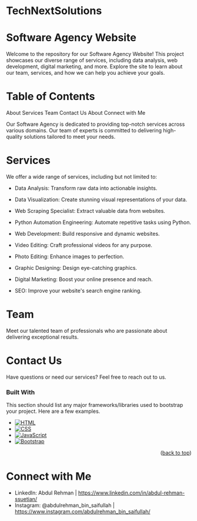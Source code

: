 # TechNextSolutions
# Software Agency Website
Welcome to the repository for our Software Agency Website! This project showcases our diverse range of services, including data analysis, web development, digital marketing, and more. Explore the site to learn about our team, services, and how we can help you achieve your goals.

# Table of Contents
About
Services
Team
Contact Us
About
Connect with Me

Our Software Agency is dedicated to providing top-notch services across various domains. Our team of experts is committed to delivering high-quality solutions tailored to meet your needs.

# Services
We offer a wide range of services, including but not limited to:

* Data Analysis: Transform raw data into actionable insights.
  
* Data Visualization: Create stunning visual representations of your data.
  
* Web Scraping Specialist: Extract valuable data from websites.
* Python Automation Engineering: Automate repetitive tasks using Python.
* Web Development: Build responsive and dynamic websites.
* Video Editing: Craft professional videos for any purpose.
* Photo Editing: Enhance images to perfection.
* Graphic Designing: Design eye-catching graphics.
* Digital Marketing: Boost your online presence and reach.
* SEO: Improve your website's search engine ranking.

# Team
Meet our talented team of professionals who are passionate about delivering exceptional results.

# Contact Us
Have questions or need our services? Feel free to reach out to us.

### Built With

This section should list any major frameworks/libraries used to bootstrap your project. Here are a few examples.

* [![HTML][HTML-logo]][HTML-url]
* [![CSS][CSS-logo]][CSS-url]
* [![JavaScript][JavaScript-logo]][JavaScript-url]
* [![Bootstrap][Bootstrap-logo]][Bootstrap-url]

<p align="right">(<a href="#readme-top">back to top</a>)</p>


# Connect with Me
* LinkedIn: Abdul Rehman |  https://www.linkedin.com/in/abdul-rehman-ssuetian/
* Instagram: @abdulrehman_bin_saifullah   |   https://www.instagram.com/abdulrehman_bin_saifullah/

[HTML-logo]: https://img.shields.io/badge/HTML-E34F26?style=for-the-badge&logo=html5&logoColor=white
[HTML-url]: https://developer.mozilla.org/en-US/docs/Web/HTML

[CSS-logo]: https://img.shields.io/badge/CSS-1572B6?style=for-the-badge&logo=css3&logoColor=white
[CSS-url]: https://developer.mozilla.org/en-US/docs/Web/CSS

[JavaScript-logo]: https://img.shields.io/badge/JavaScript-F7DF1E?style=for-the-badge&logo=javascript&logoColor=black
[JavaScript-url]: https://developer.mozilla.org/en-US/docs/Web/JavaScript

[Bootstrap-logo]: https://img.shields.io/badge/Bootstrap-563D7C?style=for-the-badge&logo=bootstrap&logoColor=white
[Bootstrap-url]: https://getbootstrap.com
